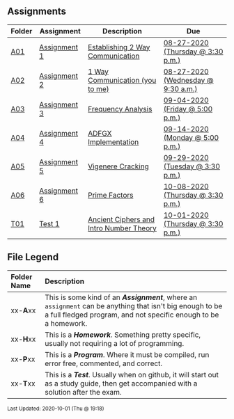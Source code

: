 ## Assignments
| Folder | Assignment | Description | Due|
 | ------------|------------|------------|------------|
 | [A01](https://github.com/rugbyprof/4663-Cryptography/tree/master/Assignments/A01) | [ Assignment 1 ](https://github.com/rugbyprof/4663-Cryptography/tree/master/Assignments/A01) | [ Establishing 2 Way Communication](https://github.com/rugbyprof/4663-Cryptography/tree/master/Assignments/A01) | [08-27-2020 (Thursday @ 3:30 p.m.)](https://github.com/rugbyprof/4663-Cryptography/tree/master/Assignments/A01) |
 | [A02](https://github.com/rugbyprof/4663-Cryptography/tree/master/Assignments/A02) | [ Assignment 2 ](https://github.com/rugbyprof/4663-Cryptography/tree/master/Assignments/A02) | [ 1 Way Communication (you to me)](https://github.com/rugbyprof/4663-Cryptography/tree/master/Assignments/A02) | [08-27-2020 (Wednesday @ 9:30 a.m.)](https://github.com/rugbyprof/4663-Cryptography/tree/master/Assignments/A02) |
 | [A03](https://github.com/rugbyprof/4663-Cryptography/tree/master/Assignments/A03) | [ Assignment 3 ](https://github.com/rugbyprof/4663-Cryptography/tree/master/Assignments/A03) | [ Frequency Analysis](https://github.com/rugbyprof/4663-Cryptography/tree/master/Assignments/A03) | [09-04-2020 (Friday @ 5:00 p.m.)](https://github.com/rugbyprof/4663-Cryptography/tree/master/Assignments/A03) |
 | [A04](https://github.com/rugbyprof/4663-Cryptography/tree/master/Assignments/A04) | [ Assignment 4 ](https://github.com/rugbyprof/4663-Cryptography/tree/master/Assignments/A04) | [ ADFGX Implementation](https://github.com/rugbyprof/4663-Cryptography/tree/master/Assignments/A04) | [09-14-2020 (Monday @ 5:00 p.m.)](https://github.com/rugbyprof/4663-Cryptography/tree/master/Assignments/A04) |
 | [A05](https://github.com/rugbyprof/4663-Cryptography/tree/master/Assignments/A05) | [ Assignment 5 ](https://github.com/rugbyprof/4663-Cryptography/tree/master/Assignments/A05) | [ Vigenere Cracking](https://github.com/rugbyprof/4663-Cryptography/tree/master/Assignments/A05) | [09-29-2020 (Tuesday @ 3:30 p.m.)](https://github.com/rugbyprof/4663-Cryptography/tree/master/Assignments/A05) |
 | [A06](https://github.com/rugbyprof/4663-Cryptography/tree/master/Assignments/A06) | [ Assignment 6 ](https://github.com/rugbyprof/4663-Cryptography/tree/master/Assignments/A06) | [ Prime Factors](https://github.com/rugbyprof/4663-Cryptography/tree/master/Assignments/A06) | [10-08-2020 (Thursday @ 3:30 p.m.)](https://github.com/rugbyprof/4663-Cryptography/tree/master/Assignments/A06) |
 | [T01](https://github.com/rugbyprof/4663-Cryptography/tree/master/Assignments/T01) | [ Test 1 ](https://github.com/rugbyprof/4663-Cryptography/tree/master/Assignments/T01) | [ Ancient Ciphers and Intro Number Theory](https://github.com/rugbyprof/4663-Cryptography/tree/master/Assignments/T01) | [10-01-2020 (Thursday @ 3:30 p.m.)](https://github.com/rugbyprof/4663-Cryptography/tree/master/Assignments/T01) |
 
    
## File Legend

| Folder Name | Description |
|:-----------|:-------------|
|xx-**A**xx | This is some kind of an ***Assignment***, where an `assignment` can be anything that isn't big enough to be a full fledged program, and not specific enough to be a homework. |
|xx-**H**xx | This is a ***Homework***. Something pretty specific, usually not requiring a lot of programming. |
|xx-**P**xx | This is a ***Program***. Where it must be compiled, run error free, commented, and correct. |
|xx-**T**xx | This is a ***Test***. Usually when on github, it will start out as a study guide, then get accompanied with a solution after the exam. |

    
<sup>Last Updated: 2020-10-01 (Thu @ 19:18)</sup>